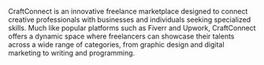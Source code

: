 
CraftConnect is an innovative freelance marketplace designed to connect creative professionals with businesses and individuals seeking specialized skills. Much like popular platforms such as Fiverr and Upwork, CraftConnect offers a dynamic space where freelancers can showcase their talents across a wide range of categories, from graphic design and digital marketing to writing and programming.
